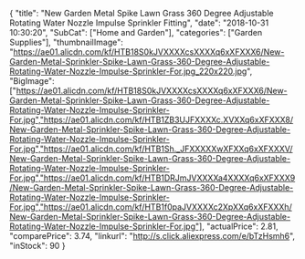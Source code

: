 {
	"title": "New Garden Metal Spike Lawn Grass 360 Degree Adjustable Rotating Water Nozzle Impulse Sprinkler Fitting",
	"date": "2018-10-31 10:30:20",
	"SubCat": ["Home and Garden"],
	"categories": ["Garden Supplies"],
	"thumbnailImage": "https://ae01.alicdn.com/kf/HTB18S0kJVXXXXcsXXXXq6xXFXXX6/New-Garden-Metal-Sprinkler-Spike-Lawn-Grass-360-Degree-Adjustable-Rotating-Water-Nozzle-Impulse-Sprinkler-For.jpg_220x220.jpg",
	"BigImage": ["https://ae01.alicdn.com/kf/HTB18S0kJVXXXXcsXXXXq6xXFXXX6/New-Garden-Metal-Sprinkler-Spike-Lawn-Grass-360-Degree-Adjustable-Rotating-Water-Nozzle-Impulse-Sprinkler-For.jpg","https://ae01.alicdn.com/kf/HTB1ZB3UJFXXXXc.XVXXq6xXFXXX8/New-Garden-Metal-Sprinkler-Spike-Lawn-Grass-360-Degree-Adjustable-Rotating-Water-Nozzle-Impulse-Sprinkler-For.jpg","https://ae01.alicdn.com/kf/HTB1Sh._JFXXXXXwXFXXq6xXFXXXV/New-Garden-Metal-Sprinkler-Spike-Lawn-Grass-360-Degree-Adjustable-Rotating-Water-Nozzle-Impulse-Sprinkler-For.jpg","https://ae01.alicdn.com/kf/HTB1DRJmJVXXXXa4XXXXq6xXFXXX9/New-Garden-Metal-Sprinkler-Spike-Lawn-Grass-360-Degree-Adjustable-Rotating-Water-Nozzle-Impulse-Sprinkler-For.jpg","https://ae01.alicdn.com/kf/HTB1f0paJVXXXXc2XpXXq6xXFXXXh/New-Garden-Metal-Sprinkler-Spike-Lawn-Grass-360-Degree-Adjustable-Rotating-Water-Nozzle-Impulse-Sprinkler-For.jpg"],
	"actualPrice": 2.81,
	"comparePrice": 3.74,
	"linkurl": "http://s.click.aliexpress.com/e/bTzHsmh6",
	"inStock": 90
}
